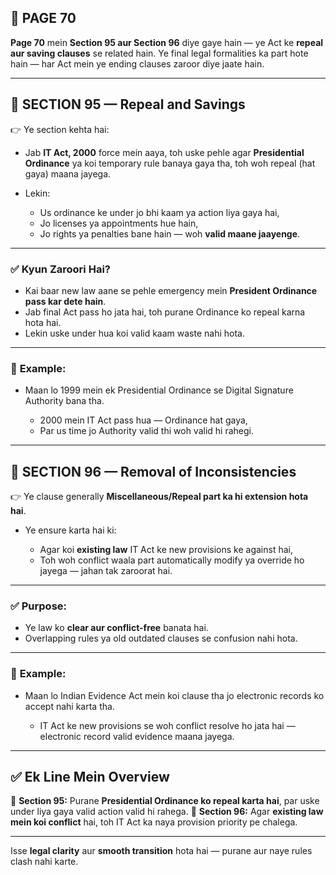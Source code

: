 ## 📄 **PAGE 70**

**Page 70** mein **Section 95 aur Section 96** diye gaye hain — ye Act ke **repeal aur saving clauses** se related hain.
Ye final legal formalities ka part hote hain — har Act mein ye ending clauses zaroor diye jaate hain.

---

## 🔹 **SECTION 95 — Repeal and Savings**

👉 Ye section kehta hai:

* Jab **IT Act, 2000** force mein aaya, toh uske pehle agar **Presidential Ordinance** ya koi temporary rule banaya gaya tha,
  toh woh repeal (hat gaya) maana jayega.

* Lekin:

  * Us ordinance ke under jo bhi kaam ya action liya gaya hai,
  * Jo licenses ya appointments hue hain,
  * Jo rights ya penalties bane hain —
    woh **valid maane jaayenge**.

---

### ✅ **Kyun Zaroori Hai?**

* Kai baar new law aane se pehle emergency mein **President Ordinance pass kar dete hain**.
* Jab final Act pass ho jata hai, toh purane Ordinance ko repeal karna hota hai.
* Lekin uske under hua koi valid kaam waste nahi hota.

---

### 🧩 **Example:**

* Maan lo 1999 mein ek Presidential Ordinance se Digital Signature Authority bana tha.

  * 2000 mein IT Act pass hua — Ordinance hat gaya,
  * Par us time jo Authority valid thi woh valid hi rahegi.

---

## 🔹 **SECTION 96 — Removal of Inconsistencies**

👉 Ye clause generally **Miscellaneous/Repeal part ka hi extension hota hai**.

* Ye ensure karta hai ki:

  * Agar koi **existing law** IT Act ke new provisions ke against hai,
  * Toh woh conflict waala part automatically modify ya override ho jayega — jahan tak zaroorat hai.

---

### ✅ **Purpose:**

* Ye law ko **clear aur conflict-free** banata hai.
* Overlapping rules ya old outdated clauses se confusion nahi hota.

---

### 🧩 **Example:**

* Maan lo Indian Evidence Act mein koi clause tha jo electronic records ko accept nahi karta tha.

  * IT Act ke new provisions se woh conflict resolve ho jata hai — electronic record valid evidence maana jayega.

---

## ✅ **Ek Line Mein Overview**

📌 **Section 95:** Purane **Presidential Ordinance ko repeal karta hai**, par uske under liya gaya valid action valid hi rahega.
📌 **Section 96:** Agar **existing law mein koi conflict** hai, toh IT Act ka naya provision priority pe chalega.

---

Isse **legal clarity** aur **smooth transition** hota hai — purane aur naye rules clash nahi karte.
